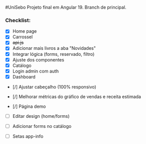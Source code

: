 #UniSebo
Projeto final em Angular 19.
Branch de principal.

### Checklist:
- [x] Home page
- [x] Carrossel
- [x] ~~api.js~~
- [x] Adicionar mais livros a aba "Novidades"
- [x] Integrar lógica (forms, reservado, filtro) 
- [x] Ajuste dos componentes
- [x] Catálogo
- [x] Login admin com auth
- [x] Dashboard
- [/] Ajustar cabeçalho (100% responsivo)
- [/] Melhorar métricas do gráfico de vendas e receita estimada

- [/] Página demo
- [ ] Editar design (home/forms)
- [ ] Adicionar forms no catálogo
- [ ] Setas app-info



